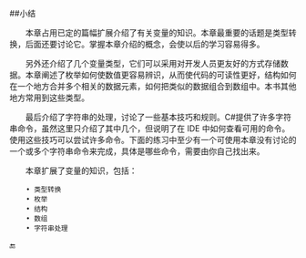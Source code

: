 ##小结

&emsp;&emsp;本章占用已定的篇幅扩展介绍了有关变量的知识。本章最重要的话题是类型转换，后面还要讨论它。掌握本章介绍的概念，会使以后的学习容易得多。

&emsp;&emsp;另外还介绍了几个变量类型，它们可以采用对开发人员更友好的方式存储数据。本章阐述了枚举如何使数值更容易辨识，从而使代码的可读性更好，结构如何在一个地方合并多个相关的数据元素，如何把类似的数据组合到数组中。本书其他地方常用到这些类型。

&emsp;&emsp;最后介绍了字符串的处理，讨论了一些基本技巧和规则。C#提供了许多字符串命令，虽然这里只介绍了其中几个，但说明了在 IDE 中如何查看可用的命令。使用这些技巧可以尝试许多命令。下面的练习中至少有一个可使用本章没有讨论的一个或多个字符串命令来完成，具体是哪些命令，需要由你自己找出来。

&emsp;&emsp;本章扩展了变量的知识，包括：

```
    • 类型转换
    • 枚举
    • 结构
    • 数组
    • 字符串处理
```






🔚